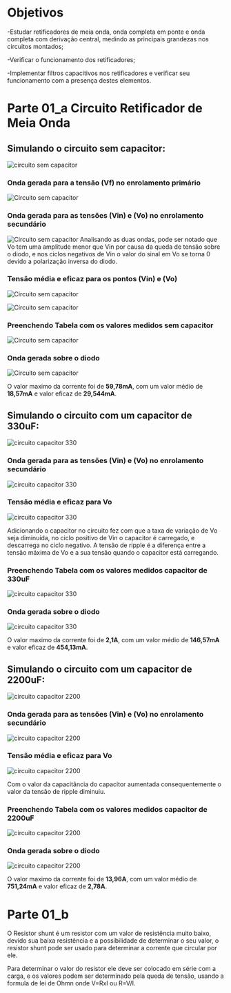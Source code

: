 # Objetivos

-Estudar retificadores de meia onda, onda completa em ponte e onda completa com
derivação central, medindo as principais grandezas nos circuitos montados;

-Verificar o funcionamento dos retificadores;

-Implementar filtros capacitivos nos retificadores e verificar seu funcionamento com a
presença destes elementos.

# Parte 01_a Circuito Retificador de Meia Onda

## Simulando o circuito sem capacitor:

![circuito sem capacitor](https://i.imgur.com/sPdN1qN.jpg)

### Onda gerada para a tensão (Vf) no enrolamento primário

![Circuito sem capacitor](https://i.imgur.com/yQjVFRl.jpg)

### Onda gerada para as tensões (Vin) e (Vo) no enrolamento secundário

![Circuito sem capacitor](https://i.imgur.com/puZ3h3c.jpg)
Analisando as duas ondas, pode ser notado que Vo tem uma amplitude menor que Vin por causa da queda de tensão sobre o diodo, e nos ciclos negativos de Vin o valor do sinal em Vo se torna 0 devido a polarização inversa do diodo.

### Tensão média e eficaz para os pontos (Vin) e (Vo)

![Circuito sem capacitor](https://i.imgur.com/YKA1xoO.jpg)

![Circuito sem capacitor](https://i.imgur.com/KcpyD8T.jpg)

### Preenchendo Tabela com os valores medidos sem capacitor

![Circuito sem capacitor](https://i.imgur.com/0je22PS.jpg)


### Onda gerada sobre o diodo

![Circuito sem capacitor](https://i.imgur.com/O1NHbiS.jpg)

O valor maximo da corrente foi de **59,78mA**, com um valor médio de **18,57mA** e valor eficaz de **29,544mA**.



## Simulando o circuito com um capacitor de 330uF:

![circuito capacitor 330](https://i.imgur.com/xgkSVPn.jpg)
 
### Onda gerada para as tensões (Vin) e (Vo) no enrolamento secundário

![circuito capacitor 330](https://i.imgur.com/sancMpV.jpg)

### Tensão média e eficaz para Vo

![circuito capacitor 330](https://i.imgur.com/OOnvTxM.jpg)

Adicionando o capacitor no circuito fez com que a taxa de variação de Vo seja diminuída, no ciclo positivo de Vin o capacitor é carregado, e descarrega no ciclo negativo. A tensão de ripple é a diferença entre a tensão máxima de Vo e a sua tensão quando o capacitor está carregando.

### Preenchendo Tabela com os valores medidos capacitor de 330uF

![circuito capacitor 330](https://i.imgur.com/zP8RhQO.jpg)

### Onda gerada sobre o diodo

![circuito capacitor 330](https://i.imgur.com/edAX3ze.jpg)

O valor maximo da corrente foi de **2,1A**, com um valor médio de **146,57mA** e valor eficaz de **454,13mA**.

## Simulando o circuito com um capacitor de 2200uF:

![circuito capacitor 2200](https://i.imgur.com/DUyVuIe.jpg)

### Onda gerada para as tensões (Vin) e (Vo) no enrolamento secundário

![circuito capacitor 2200](https://i.imgur.com/RMT4Nac.jpg)

### Tensão média e eficaz para Vo

![circuito capacitor 2200](https://i.imgur.com/i8aMXRp.jpg)

Com o valor da capacitância do capacitor aumentada consequentemente o valor da tensão de ripple diminuiu.

### Preenchendo Tabela com os valores medidos capacitor de 2200uF

![circuito capacitor 2200](https://i.imgur.com/EhV2KgV.jpg)

### Onda gerada sobre o diodo

![circuito capacitor 2200](https://i.imgur.com/FU7rzwb.jpg)

O valor maximo da corrente foi de **13,96A**, com um valor médio de **751,24mA** e valor eficaz de **2,78A**.







# Parte 01_b

O Resistor shunt é um resistor com um valor de resistência muito baixo, devido sua baixa resistência e a possibilidade de determinar o seu valor, o resistor shunt pode ser usado para determinar a corrente que circular por ele.

Para determinar o valor do resistor ele deve ser colocado em série com a carga, e os valores podem ser determinado pela queda de tensão, usando a formula de lei de Ohmn onde V=RxI ou R=V/I.


